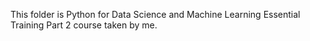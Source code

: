 This folder is Python for Data Science and Machine Learning Essential Training Part 2 course taken by me.
